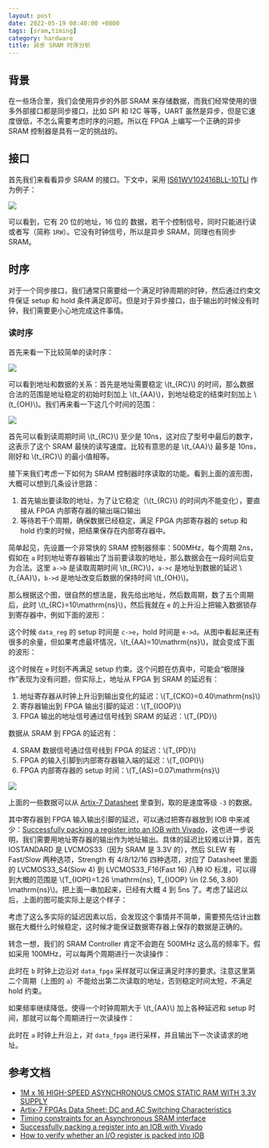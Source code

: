```yaml
---
layout: post
date: 2022-05-19 08:40:00 +0800
tags: [sram,timing]
category: hardware
title: 异步 SRAM 时序分析
---
```


## 背景

在一些场合里，我们会使用异步的外部 SRAM 来存储数据，而我们经常使用的很多外部接口都是同步接口，比如 SPI 和 I2C 等等，UART 虽然是异步，但是它速度很低，不怎么需要考虑时序的问题。所以在 FPGA 上编写一个正确的异步 SRAM 控制器是具有一定的挑战的。

## 接口

首先我们来看看异步 SRAM 的接口。下文中，采用 [IS61WV102416BLL-10TLI](https://www.issi.com/WW/pdf/61WV102416ALL.pdf) 作为例子：

![](/images/sram.png)

可以看到，它有 20 位的地址，16 位的 数据，若干个控制信号，同时只能进行读或者写（简称 `1RW`）。它没有时钟信号，所以是异步 SRAM，同理也有同步 SRAM。

## 时序

对于一个同步接口，我们通常只需要给一个满足时钟周期的时钟，然后通过约束文件保证 setup 和 hold 条件满足即可。但是对于异步接口，由于输出的时候没有时钟，我们需要更小心地完成这件事情。

### 读时序

首先来看一下比较简单的读时序：

![](/images/sram_read.png)

可以看到地址和数据的关系：首先是地址需要稳定 \\(t_{RC}\\) 的时间，那么数据合法的范围是地址稳定的初始时刻加上 \\(t_{AA}\\)，到地址稳定的结束时刻加上 \\(t_{OH}\\)。我们再来看一下这几个时间的范围：

![](/images/sram_read_param.png)

首先可以看到读周期时间 \\(t_{RC}\\) 至少是 10ns，这对应了型号中最后的数字，这表示了这个 SRAM 最快的读写速度。比较有意思的是 \\(t_{AA}\\) 最多是 10ns，刚好和 \\(t_{RC}\\) 的最小值相等。

接下来我们考虑一下如何为 SRAM 控制器时序读取的功能。看到上面的波形图，大概可以想到几条设计思路：

1. 首先输出要读取的地址，为了让它稳定（\\(t_{RC}\\) 的时间内不能变化），要直接从 FPGA 内部寄存器的输出端口输出
2. 等待若干个周期，确保数据已经稳定，满足 FPGA 内部寄存器的 setup 和 hold 约束的时候，把结果保存在内部寄存器中。

简单起见，先设置一个非常快的 SRAM 控制器频率：500MHz，每个周期 2ns，假如在 `a` 时刻地址寄存器输出了当前要读取的地址，那么数据会在一段时间后变为合法。这里 `a->b` 是读取周期时间 \\(t_{RC}\\)，`a->c` 是地址到数据的延迟 \\(t_{AA}\\)，`b->d` 是地址改变后数据的保持时间 \\(t_{OH}\\)。

<script type="WaveDrom">
{
  signal:
    [
      { name: "clk", wave: "p........", node: "......e"},
      { name: "addr", wave: "x3....xxx", node: ".a....b"},
      { name: "data", wave: "xxx4....x", node: "...c....d"},
    ]
}
</script>

那么根据这个图，很自然的想法是，我先给出地址，然后数周期，数了五个周期后，此时 \\(t_{RC}=10\mathrm{ns}\\)，然后我就在 `e` 的上升沿上把输入数据锁存到寄存器中，例如下面的波形：

<script type="WaveDrom">
{
  signal:
    [
      { name: "clk", wave: "p........", node: "......e"},
      { name: "addr", wave: "x3....xxx", node: ".a....b"},
      { name: "data", wave: "xxx4....x", node: "...c....d"},
      { name: "data_reg", wave: "x.....4..", node: "......f"},
    ]
}
</script>

这个时候 `data_reg` 的 setup 时间是 `c->e`，hold 时间是 `e->d`。从图中看起来还有很多的余量，但如果考虑最坏情况，\\(t_{AA}=10\mathrm{ns}\\)，就会变成下面的波形：

<script type="WaveDrom">
{
  signal:
    [
      { name: "clk", wave: "p........", node: "......e"},
      { name: "addr", wave: "x3....xxx", node: ".a....b"},
      { name: "data", wave: "x.....4.x", node: "......c.d"},
      { name: "data_reg", wave: "x.....x4.", node: "......."},
    ]
}
</script>

这个时候在 `e` 时刻不再满足 setup 约束。这个问题在仿真中，可能会“极限操作”表现为没有问题，但实际上，地址从 FPGA 到 SRAM 的延迟有：

1. 地址寄存器从时钟上升沿到输出变化的延迟：\\(T_{CKO}=0.40\mathrm{ns}\\)
2. 寄存器输出到 FPGA 输出引脚的延迟：\\(T_{IOOP}\\)
3. FPGA 输出的地址信号通过信号线到 SRAM 的延迟：\\(T_{PD}\\)

数据从 SRAM 到 FPGA 的延迟有：

4. SRAM 数据信号通过信号线到 FPGA 的延迟：\\(T_{PD}\\)
5. FPGA 的输入引脚到内部寄存器输入端的延迟：\\(T_{IOPI}\\)
6. FPGA 内部寄存器的 setup 时间：\\(T_{AS}=0.07\mathrm{ns}\\)

![](/images/sram_read_diagram.drawio.png)

上面的一些数据可以从 [Artix-7 Datasheet](https://docs.xilinx.com/v/u/en-US/ds181_Artix_7_Data_Sheet) 里查到，取的是速度等级 `-3` 的数据。

其中寄存器到 FPGA 输入输出引脚的延迟，可以通过把寄存器放到 IOB 中来减少：[Successfully packing a register into an IOB with Vivado](https://support.xilinx.com/s/article/66668?language=en_US)，这也进一步说明，我们需要用地址寄存器的输出作为地址输出。具体的延迟比较难以计算，首先 IOSTANDARD 是 LVCMOS33（因为 SRAM 是 3.3V 的），然后 SLEW 有 Fast/Slow 两种选项，Strength 有 4/8/12/16 四种选项，对应了 Datasheet 里面的 LVCMOS33_S4(Slow 4) 到 LVCMOS33_F16(Fast 16) 八种 IO 标准，可以得到大概的范围是 \\(T_{IOPI}=1.26 \mathrm{ns}, T_{IOOP} \in (2.56, 3.80) \mathrm{ns}\\)。把上面一串加起来，已经有大概 4 到 5ns 了。考虑了延迟以后，上面的图可能实际上是这个样子：

<script type="WaveDrom">
{
  signal:
    [
      { name: "clk_fpga", wave: "p.........."},
      { name: "addr_fpga", wave: "x3....x...."},
      { name: "addr_sram", wave: "x.3....x....", phase: 0.3},
      { name: "data_sram", wave: "x......4.x..", phase: 0.3},
      { name: "data_fpga", wave: "x.......4.x"},
    ]
}
</script>

考虑了这么多实际的延迟因素以后，会发现这个事情并不简单，需要预先估计出数据在大概什么时候稳定，这时候才能保证数据寄存器上保存的数据是正确的。

转念一想，我们的 SRAM Controller 肯定不会跑在 500MHz 这么高的频率下。假如采用 100MHz，可以每两个周期进行一次读操作：

<script type="WaveDrom">
{
  signal:
    [
      { name: "clk_fpga", wave: "p...", period: 5, phase: 4.0, node: "..ab"},
      { name: "addr_fpga", wave: "x3.........5...."},
      { name: "addr_sram", wave: "x.3.........5...", phase: 0.3},
      { name: "data_sram", wave: "x......4.....x..", phase: 0.3},
      { name: "data_fpga", wave: "x.......4.....x."},
    ]
}
</script>

此时在 `b` 时钟上边沿对 `data_fpga` 采样就可以保证满足时序的要求。注意这里第二个周期（上图的 `a`）不能给出第二次读取的地址，否则稳定时间太短，不满足 hold 约束。

如果频率继续降低，使得一个时钟周期大于 \\(t_{AA}\\) 加上各种延迟和 setup 时间，那就可以每个周期进行一次读操作：

<script type="WaveDrom">
{
  signal:
    [
      { name: "clk_fpga", wave: "p...", period: 8, phase: 7.0, node: "..a."},
      { name: "addr_fpga", wave: "x3.......5.......7..."},
      { name: "addr_sram", wave: "x.3.......5.......7..", phase: 0.3},
      { name: "data_sram", wave: "x......4....x..6...x.", phase: 0.3},
      { name: "data_fpga", wave: "x.......4....x..6...x"},
    ]
}
</script>

此时在 `a` 时钟上升沿上，对 `data_fpga` 进行采样，并且输出下一次读请求的地址。

## 参考文档

- [1M x 16 HIGH-SPEED ASYNCHRONOUS CMOS STATIC RAM WITH 3.3V SUPPLY](https://www.issi.com/WW/pdf/61WV102416ALL.pdf)
- [Artix-7 FPGAs Data Sheet: DC and AC Switching Characteristics](https://docs.xilinx.com/v/u/en-US/ds181_Artix_7_Data_Sheet)
- [Timing constraints for an Asynchronous SRAM interface](https://support.xilinx.com/s/question/0D52E00006iHkeRSAS/timing-constraints-for-an-asynchronous-sram-interface?language=en_US)
- [Successfully packing a register into an IOB with Vivado](https://support.xilinx.com/s/article/66668?language=en_US)
- [How to verify whether an I/O register is packed into IOB](https://support.xilinx.com/s/article/62661?language=en_US)